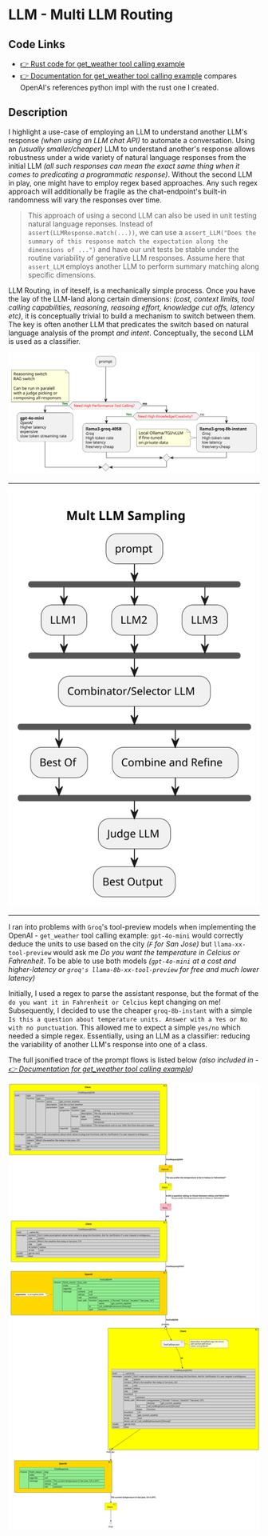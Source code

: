 # LLM - Multi LLM Routing 

## Code Links

- [👉 Rust code for get_weather tool calling example](https://github.com/vamsi-juvvi/rust-genai/blob/function_calling_openai/examples/c06-tool-functions.rs)
- [👉 Documentation for get_weather tool calling example](https://github.com/vamsi-juvvi/rust-genai/blob/function_calling_openai/docs/add-function-calling/c06-code-and-traces.md) compares OpenAI's references python impl with the rust one I created.

## Description

I highlight a use-case of employing an LLM to understand another LLM's response _(when using an LLM chat API)_ to automate a conversation. Using an _(usually smaller/cheaper)_ LLM to understand another's response allows robustness under a wide variety of natural language responses from the initial LLM _(all such responses can mean the exact same thing when it comes to predicating a programmatic response)_. Without the second LLM in play, one might have to employ regex based approaches. Any such regex approach will additionally be fragile as the chat-endpoint's built-in randomness will vary the responses over time.

> This approach of using a second LLM can also be used in unit testing natural language reponses. Instead of `assert(LLMResponse.match(...))`, we can use a `assert_LLM("Does the summary of this response match the expectation along the dimensions of ...")` and have our unit tests be stable under the routine variability of generative LLM responses. Assume here that `assert_LLM` employs another LLM to perform summary matching along specific dimensions.

LLM Routing, in of iteself, is a mechanically simple process. Once you have the lay of the LLM-land along certain dimensions: _(cost, context limits, tool calling capabilities, reasoning, reasoing effort, knowledge cut offs, latency etc)_, it is conceptually trivial to build a mechanism to switch between them. The key is often another LLM that predicates the switch based on natural language analysis of the prompt _and intent_. Conceptually, the second LLM is used as a classifier.

![](./img/MultiLLMRouting.svg)

---

![](./img/MultiLLMRouting-1.svg)

---
I ran into problems with `Groq`'s tool-preview models when implementing the OpenAI - `get_weather` tool calling example: `gpt-4o-mini` would correctly deduce the units to use based on the city _(`F` for San Jose)_ but `llama-xx-tool-preview` would ask me _Do you want the temperature in Celcius or Fahrenheit_. To be able to use both models _(`gpt-4o-mini` at a cost and higher-latency or `groq's llama-8b-xx-tool-preview` for free and much lower latency)_

Initially, I used a regex to parse the assistant response, but the format of the `do you want it in Fahrenheit or Celcius` kept changing on me! Subsequently, I decided to use the cheaper `groq-8b-instant` with a simple `Is this a question about temperature units. Answer with a Yes or No with no punctuation`. This allowed me to expect a simple `yes/no` which needed a simple regex. Essentially, using an LLM as a classifier: reducing the variability of another LLM's response into one of a class.

The full jsonified trace of the prompt flows is listed below _(also included in - [👉 Documentation for get_weather tool calling example](https://github.com/vamsi-juvvi/rust-genai/blob/function_calling_openai/docs/add-function-calling/c06-code-and-traces.md))_

![](https://raw.githubusercontent.com/vamsi-juvvi/rust-genai/refs/heads/function_calling_openai/docs/add-function-calling/img/c06-activity.svg)

